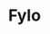 ---
    id: 4
    hero: /images/detail/image-fylo-hero@2x.jpg
    title: Fylo
    intro:
      This project required me to build a fully responsive landing page to the designs provided. I used HTML5, along with CSS Grid and JavaScript for the areas that required interactivity, such as the features section.
    jobTitle: Interaction Design / Front End Development
    techStack: HTML / CSS / JS
    background:
      This project was a front-end challenge from Frontend Mentor. It’s a platform that enables you to practice building websites to a design and project brief. Each challenge includes mobile and desktop designs to show how the website should look at different screen sizes. Creating these projects has helped me refine my workflow and solve real-world coding problems. I’ve learned something new with each project, helping me to improve and adapt my style.
    imgPreview: /images/detail/image-fylo-preview-2@2x.jpg
    img2Preview: /images/detail/image-fylo-preview-2@2x.jpg
---